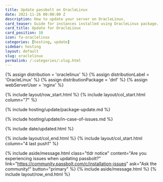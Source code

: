```yaml
---
title: Update passbolt on OracleLinux
date: 2021-11-26 00:00:00 Z
description: How to update your server on OracleLinux.
card_teaser: Guide for instances installed using OracleLinux package.
card_title: Update for OracleLinux
card_position: 10
icon: fa-oraclelinux
categories: [hosting, update]
sidebar: hosting
layout: default
slug: oraclelinux
permalink: /:categories/:slug.html
---
```


{% assign distribution = 'oraclelinux' %}
{% assign distributionLabel = 'OracleLinux' %}
{% assign distributionPackage = 'dnf' %}
{% assign webServerUser = 'nginx' %}

{% include layout/row_start.html %}
{% include layout/col_start.html column="7" %}

{% include hosting/update/package-update.md %}

{% include hosting/update/in-case-of-issues.md %}

{% include date/updated.html %}

{% include layout/col_end.html %}
{% include layout/col_start.html column="4 last push1" %}

{% include aside/message.html
    class="tldr notice"
    content="Are you experiencing issues when updating passbolt?"
    link="https://community.passbolt.com/c/installation-issues"
    ask="Ask the community!"
    button="primary"
%}
{% include aside/message.html %}
{% include layout/row_end.html %}
